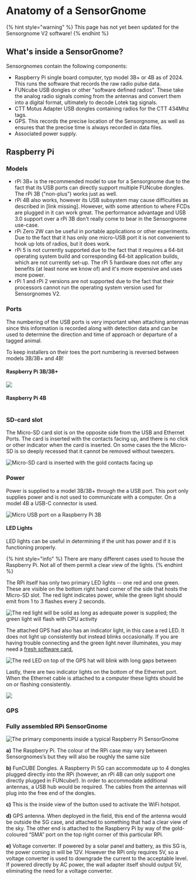# Anatomy of a SensorGnome

{% hint style="warning" %}
This page has not yet been updated for the Sensorgnome V2 software!
{% endhint %}

## What's inside a SensorGnome?

Sensorgnomes contain the following components:

* Raspberry Pi single board computer, typ model 3B+ or 4B as of 2024. This runs the software that records the raw radio pulse data.&#x20;
* FUNcube USB dongles or other "software defined radios". These take the analog radio signals coming from the antennas and convert them into a digital format, ultimately to decode Lotek tag signals.
* CTT Motus Adapter USB dongles containing radios for the CTT 434Mhz tags.
* GPS. This records the precise location of the Sensorgnome, as well as ensures that the precise time is always recorded in data files.
* Associated power supply.

## Raspberry Pi

### Models <a href="#rpi-ports-and-slots" id="rpi-ports-and-slots"></a>

* rPi 3B+ is the recommended model to use for a Sensorgnome due to the fact that its USB ports can directly support multiple FUNcube dongles. The rPi 3B ("non-plus") works just as well.
* rPi 4B also works, however its USB subsystem may cause difficulties as described in \[link missing]. However, with some attention to where FCDs are plugged in it can work great. The performance advantage and USB 3.0 support over a rPi 3B don't really come to bear in the Sensorgnome use-case.
* rPi Zero 2W can be useful in portable applications or other experiments. Due to the fact that it has only one micro-USB port it is not convenient to hook up lots of radios, but it does work.
* rPi 5 is not currently supported due to the fact that it requires a 64-bit operating system build and corresponding 64-bit application builds, which are not currently set-up. The rPi 5 hardware does not offer any benefits (at least none we know of) and it's more expensive and uses more power.
* rPi 1 and rPi 2 versions are not supported due to the fact that their processors cannot run the operating system version used for Sensorgnomes V2.

### Ports <a href="#rpi-ports-and-slots" id="rpi-ports-and-slots"></a>

The numbering of the USB ports is very important when attaching antennas since this information is recorded along with detection data and can be used to determine the direction and time of approach or departure of a tagged animal.

To keep installers on their toes the port numbering is reversed between models 3B/3B+ and 4B!

#### Raspberry Pi 3B/3B+

![](../.gitbook/assets/rpiports.jpg)

#### Raspberry Pi 4B

<figure><img src="../.gitbook/assets/image (4).png" alt=""><figcaption></figcaption></figure>

### SD-card slot

The Micro-SD card slot is on the opposite side from the USB and Ethernet Ports. The card is inserted with the contacts facing up, and there is no click or other indicator when the card is inserted. On some cases the the Micro-SD is so deeply recessed that it cannot be removed without tweezers.

![Micro-SD card is inserted with the gold contacts facing up](../.gitbook/assets/rpisdslot.jpg)

### Power

Power is supplied to a model 3B/3B+ through the a USB port. This port only supplies power and is not used to communicate with a computer.  On a model 4B a USB-C connector is used.

![Micro USB port on a Raspberry Pi 3B](../.gitbook/assets/rpi5v.jpg)

#### LED Lights <a href="#rpi-lights" id="rpi-lights"></a>

LED lights can be useful in determining if the unit has power and if it is functioning properly.

{% hint style="info" %}
There are many different cases used to house the Raspberry Pi. Not all of them permit a clear view of the lights.
{% endhint %}

The RPi itself has only two primary LED lights -- one red and one green. These are visible on the bottom right hand corner of the side that hosts the Micro-SD slot. The red light indicates power, while the green light should emit from 1 to 3 flashes every 2 seconds.&#x20;

![The red light will be solid as long as adequate power is supplied; the green light will flash with CPU activity](../.gitbook/assets/rpiled1.jpg)

The attached GPS had also has an indicator light, in this case a red LED. It does not light up consistently but instead blinks occasionally. If you are having trouble connecting and the green light never illuminates, you may need a [fresh software card.](broken-reference)

![The red LED on top of the GPS hat will blink with long gaps between](../.gitbook/assets/rpigps.jpg)

Lastly, there are two indicator lights on the bottom of the Ethernet port. When the Ethernet cable is attached to a computer these lights should be on or flashing consistently.

![](../.gitbook/assets/rpiethernet.jpg)

### GPS <a href="#rpi-gps" id="rpi-gps"></a>

### Fully assembled RPi SensorGnome

![The primary components inside a typical Raspberry Pi SensorGnome](../.gitbook/assets/sginternal.jpg)

**a)** The Raspberry Pi. The colour of the RPi case may vary between Sensorgnomes’s but they will also be roughly the same size

**b)** FunCUBE Dongles. A Raspberry Pi SG can accommodate up to 4 dongles plugged directly into the RPi (however, an rPi 4B can only support one directly plugged in FUNcube!). In order to accommodate additional antennas, a USB hub would be required. The cables from the antennas will plug into the free end of the dongles.

**c)** This is the inside view of the button used to activate the WiFi hotspot.

**d)** GPS antenna. When deployed in the field, this end of the antenna would be outside the SG case, and attached to something that had a clear view of the sky. The other end is attached to the Raspberry Pi by way of the gold-coloured “SMA” port on the top right corner of this particular RPi.

**e)** Voltage converter. If powered by a solar panel and battery, as this SG is, the power coming in will be 12V. However the RPi only requires 5V, so a voltage converter is used to downgrade the current to the acceptable level. If powered directly by AC power, the wall adapter itself should output 5V, eliminating the need for a voltage converter.
